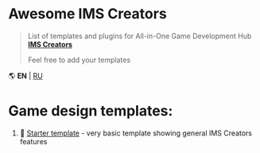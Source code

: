 # Awesome IMS Creators
> List of templates and plugins for All-in-One Game Development Hub **[IMS Creators](https://ims.cr5.space)**
>
> Feel free to add your templates

🌎 **EN** | [RU](RU.md)

# Game design templates:

1. 📝 [Starter template](https://ims.cr5.space/app/p/1111JG/starter-en) - very basic template showing general IMS Creators features
